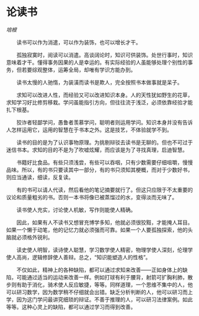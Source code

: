 # 论读书

*培根*

　　读书可以作为消遣，可以作为装饰，也可以增长才干。

　　孤独寂寞时，阅读可以消遣。高谈阔论时，知识可供装饰。处世行事时，知识意味着才干。懂得事务因果的人是幸运的。有实际经验的人虽能够处理个别性的事务，但若要综观整体，运筹全局，却唯有学识方能办到。

　　读书太慢的人驰惰，为装潢而读书是欺人，完全按照书本做事就是呆子。

　　求知可以改进人性，而经验又可以改进知识本身。人的天性犹如野生的花草，求知学习好比修剪移栽。学问虽能指引方向，但往往流于浅泛，必须依靠经验才能扎下根基。

　　狡诈者轻鄙学问，愚鲁者羡慕学问，聪明者则运用学问。知识本身并没有告诉人怎样运用它，运用的智慧在于书本之外。这是技艺，不体验就学不到。

　　读书的目的是为了认识事物原理。为挑剔辩驳去读书是无聊的。但也不可过于迷信书本。求知的目的不是为了吹嘘炫耀，而应该是为了寻找真理，启迪智慧。

　　书籍好比食品。有些只须浅尝，有些可以吞咽，只有少数需要仔细咀嚼，慢慢品味。所以，有的书只要读其中一部分，有的书只须知其梗概，而对于少数好书，则应当通读，细读，反复读。

　　有的书可以请人代读，然后看他的笔记摘要就行了。但这只应限于不太重要的议论和质量粗劣的书。否则一本书将像已被蒸馏过的水，变得淡而无味了。

　　读书使人充实，讨论使人机敏，写作则能使人精确。

　　因此，如果有人不读书又想冒充博学多知，他就必须很狡黠，才能掩人耳目。如果一个懒于动笔，他的记忆力就必须强而可靠。如果一个人要孤独探索，他的头脑就必须格外锐利。

　　读史使人明智，读诗使人聪慧，学习数学使人精密，物理学使人深刻，伦理学使人高尚，逻辑修辞使人善辩。总之，“知识能塑造人的性格”。

　　不仅如此，精神上的各种缺陷，都可以通过求知来改善——正如身体上的缺陷，可能通过适当的运动来改善一样。例如打球有利于腰背，射箭可扩胸利肺，散步则有助于消化，骑术使人反应敏捷，等等。同样道理，一个思维不集中的人，他可以研习数学，因为数学稍不仔细就会出错。缺乏分析判断的人，他可以研习而上学，因为这门学问最讲究细琐的辩证。不善于推理的人，可以研习法律案例。如此等等。这种心灵上的缺陷，都可以通过学习而得到改善。